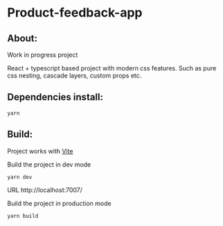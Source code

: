 # Product-feedback-app

## About:

Work in progress project

React + typescript based project with modern css features. Such as pure css nesting, cascade layers, custom props etc.

## Dependencies install:

`yarn`

## Build:

Project works with [Vite](https://vitejs.dev/)

Build the project in dev mode

`yarn dev`

URL http://localhost:7007/

Build the project in production mode

`yarn build`
